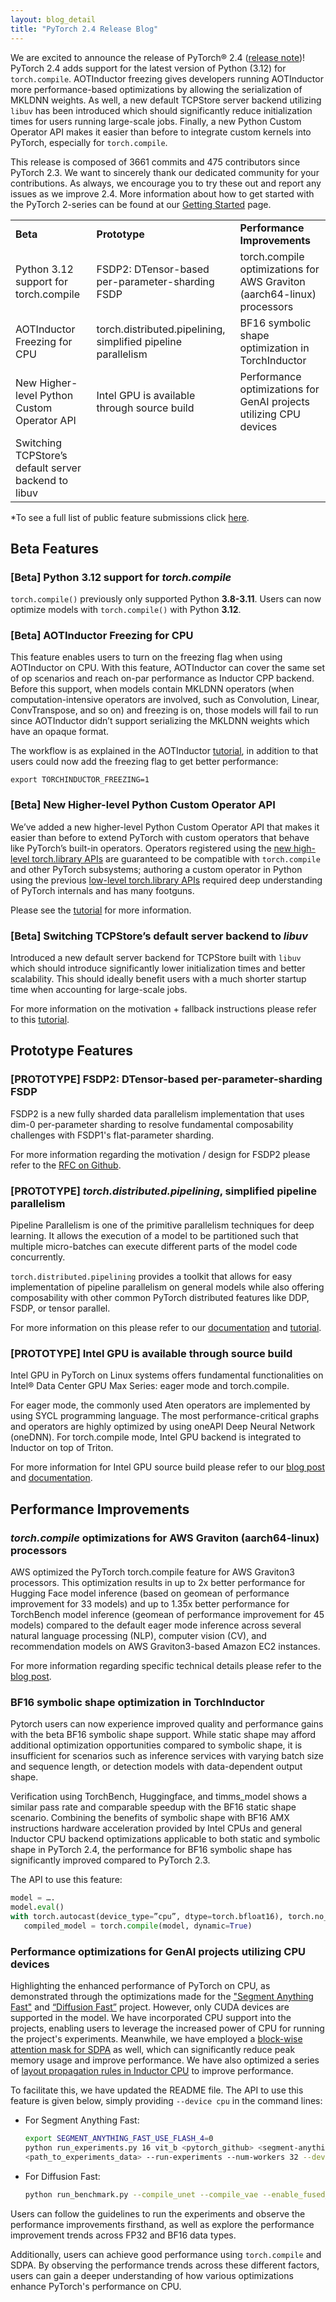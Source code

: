 ```yaml
---
layout: blog_detail
title: "PyTorch 2.4 Release Blog"
---
```


We are excited to announce the release of PyTorch® 2.4 ([release note](https://github.com/pytorch/pytorch/releases/tag/v2.4.0))! PyTorch 2.4 adds support for the latest version of Python (3.12) for `torch.compile`. AOTInductor freezing gives developers running AOTInductor more performance-based optimizations by allowing the serialization of MKLDNN weights. As well, a new default TCPStore server backend utilizing `libuv` has been introduced which should significantly reduce initialization times for users running large-scale jobs. Finally, a new Python Custom Operator API makes it easier than before to integrate custom kernels into PyTorch, especially for `torch.compile`.

This release is composed of 3661 commits and 475 contributors since PyTorch 2.3. We want to sincerely thank our dedicated community for your contributions. As always, we encourage you to try these out and report any issues as we improve 2.4. More information about how to get started with the PyTorch 2-series can be found at our [Getting Started](https://pytorch.org/get-started/pytorch-2.0/) page.


<table class="table table-bordered">
  <tr>
   <td><strong>Beta</strong>
   </td>
   <td><strong>Prototype</strong>
   </td>
   <td><strong>Performance Improvements</strong>
   </td>
  </tr>
  <tr>
   <td>Python 3.12 support for torch.compile
   </td>
   <td>FSDP2: DTensor-based per-parameter-sharding FSDP
   </td>
   <td>torch.compile optimizations for AWS Graviton (aarch64-linux) processors
   </td>
  </tr>
  <tr>
   <td>AOTInductor Freezing for CPU
   </td>
   <td>torch.distributed.pipelining, simplified pipeline parallelism
   </td>
   <td>BF16 symbolic shape optimization in TorchInductor
   </td>
  </tr>
  <tr>
   <td>New Higher-level Python Custom Operator API
   </td>
   <td>Intel GPU is available through source build
   </td>
   <td>Performance optimizations for GenAI projects utilizing CPU devices
   </td>
  </tr>
  <tr>
   <td>Switching TCPStore’s default server backend to libuv
   </td>
   <td>
   </td>
   <td>
   </td>
  </tr>
</table>


*To see a full list of public feature submissions click [here](https://docs.google.com/spreadsheets/d/1TzGkWuUMF1yTe88adz1dt2mzbIsZLd3PBasy588VWgk/edit?usp=sharing).


## Beta Features


### [Beta] Python 3.12 support for _torch.compile_

`torch.compile()` previously only supported Python **3.8-3.11**. Users can now optimize models with `torch.compile()` with Python **3.12**.


### [Beta] AOTInductor Freezing for CPU


This feature enables users to turn on the freezing flag when using AOTInductor on CPU. With this feature, AOTInductor can cover the same set of op scenarios and reach on-par performance as Inductor CPP backend. Before this support, when models contain MKLDNN operators (when computation-intensive operators are involved, such as Convolution, Linear, ConvTranspose, and so on) and freezing is on, those models will fail to run since AOTInductor didn’t support serializing the MKLDNN weights which have an opaque format.

The workflow is as explained in the AOTInductor [tutorial](https://pytorch.org/docs/main/torch.compiler_aot_inductor.html), in addition to that users could now add the freezing flag to get better performance:
```
export TORCHINDUCTOR_FREEZING=1
```


### [Beta] New Higher-level Python Custom Operator API

We’ve added a new higher-level Python Custom Operator API that makes it easier than before to extend PyTorch with custom operators that behave like PyTorch’s built-in operators. Operators registered using the [new high-level torch.library APIs](https://pytorch.org/docs/2.4/library.html#module-torch.library) are guaranteed to be compatible with `torch.compile` and other PyTorch subsystems; authoring a custom operator in Python using the previous [low-level torch.library APIs](https://pytorch.org/docs/2.4/library.html#low-level-apis) required deep understanding of PyTorch internals and has many footguns.

Please see the [tutorial](https://pytorch.org/tutorials/advanced/python_custom_ops.html) for more information.

### [Beta] Switching TCPStore’s default server backend to _libuv_

Introduced a new default server backend for TCPStore built with `libuv` which should introduce significantly lower initialization times and better scalability. This should ideally benefit users with a much shorter startup time when accounting for large-scale jobs.

For more information on the motivation + fallback instructions please refer to this [tutorial](https://pytorch.org/tutorials/intermediate/TCPStore_libuv_backend.html).


## Prototype Features


### [PROTOTYPE] FSDP2: DTensor-based per-parameter-sharding FSDP

FSDP2 is a new fully sharded data parallelism implementation that uses dim-0 per-parameter sharding to resolve fundamental composability challenges with FSDP1's flat-parameter sharding.

For more information regarding the motivation / design for FSDP2 please refer to the [RFC on Github](https://github.com/pytorch/pytorch/issues/114299).


### [PROTOTYPE] _torch.distributed.pipelining_, simplified pipeline parallelism

Pipeline Parallelism is one of the primitive parallelism techniques for deep learning. It allows the execution of a model to be partitioned such that multiple micro-batches can execute different parts of the model code concurrently.

`torch.distributed.pipelining` provides a toolkit that allows for easy implementation of pipeline parallelism on general models while also offering composability with other common PyTorch distributed features like DDP, FSDP, or tensor parallel.

For more information on this please refer to our [documentation](https://pytorch.org/docs/main/distributed.pipelining.html) and [tutorial](https://pytorch.org/tutorials/intermediate/pipelining_tutorial.html).

### [PROTOTYPE] Intel GPU is available through source build

Intel GPU in PyTorch on Linux systems offers fundamental functionalities on Intel® Data Center GPU Max Series: eager mode and torch.compile.

For eager mode, the commonly used Aten operators are implemented by using SYCL programming language. The most performance-critical graphs and operators are highly optimized by using oneAPI Deep Neural Network (oneDNN). For torch.compile mode, Intel GPU backend is integrated to Inductor on top of Triton.

For more information for Intel GPU source build please refer to our [blog post](https://www.intel.com/content/www/us/en/developer/articles/technical/pytorch-2-4-supports-gpus-accelerate-ai-workloads.html) and [documentation](https://pytorch.org/docs/main/notes/get_start_xpu.html).

## Performance Improvements


### _torch.compile_ optimizations for AWS Graviton (aarch64-linux) processors


AWS optimized the PyTorch torch.compile feature for AWS Graviton3 processors. This optimization results in up to 2x better performance for Hugging Face model inference (based on geomean of performance improvement for 33 models) and up to 1.35x better performance for TorchBench model inference (geomean of performance improvement for 45 models) compared to the default eager mode inference across several natural language processing (NLP), computer vision (CV), and recommendation models on AWS Graviton3-based Amazon EC2 instances.

For more information regarding specific technical details please refer to the [blog post](https://pytorch.org/blog/accelerated-pytorch-inference/).

### BF16 symbolic shape optimization in TorchInductor

Pytorch users can now experience improved quality and performance gains with the beta BF16 symbolic shape support. While static shape may afford additional optimization opportunities compared to symbolic shape, it is insufficient for scenarios such as inference services with varying batch size and sequence length, or detection models with data-dependent output shape.

Verification using TorchBench, Huggingface, and timms_model shows a similar pass rate and comparable speedup with the BF16 static shape scenario. Combining the benefits of symbolic shape with BF16 AMX instructions hardware acceleration provided by Intel CPUs and general Inductor CPU backend optimizations applicable to both static and symbolic shape in PyTorch 2.4, the performance for BF16 symbolic shape has significantly improved compared to PyTorch 2.3.

The API to use this feature:

```python
model = ….
model.eval()
with torch.autocast(device_type=”cpu”, dtype=torch.bfloat16), torch.no_grad():
   compiled_model = torch.compile(model, dynamic=True)
```

### Performance optimizations for GenAI projects utilizing CPU devices

Highlighting the enhanced performance of PyTorch on CPU, as demonstrated through the optimizations made for the ["Segment Anything Fast"](https://github.com/pytorch-labs/segment-anything-fast) and [“Diffusion Fast”](https://github.com/huggingface/diffusion-fast) project. However, only CUDA devices are supported in the model. We have incorporated CPU support into the projects, enabling users to leverage the increased power of CPU for running the project's experiments. Meanwhile, we have employed a [block-wise attention mask for SDPA](https://github.com/pytorch/pytorch/pull/126961) as well, which can significantly reduce peak memory usage and improve performance. We have also optimized a series of [layout propagation rules in Inductor CPU](https://github.com/pytorch/pytorch/pull/126961) to improve performance.

To facilitate this, we have updated the README file. The API to use this feature is given below, simply providing `--device cpu` in the command lines:

* For Segment Anything Fast:

  ```bash
  export SEGMENT_ANYTHING_FAST_USE_FLASH_4=0
  python run_experiments.py 16 vit_b <pytorch_github> <segment-anything_github>
  <path_to_experiments_data> --run-experiments --num-workers 32 --device cpu
  ```
* For Diffusion Fast:

  ```bash
  python run_benchmark.py --compile_unet --compile_vae --enable_fused_projections --device=cpu
  ```

Users can follow the guidelines to run the experiments and observe the performance improvements firsthand, as well as explore the performance improvement trends across FP32 and BF16 data types.

Additionally, users can achieve good performance using `torch.compile` and SDPA. By observing the performance trends across these different factors, users can gain a deeper understanding of how various optimizations enhance PyTorch's performance on CPU.
